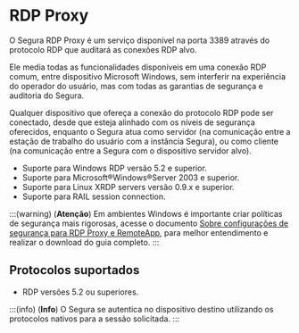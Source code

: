 # RDP Proxy

O Segura RDP Proxy é um serviço disponível na porta 3389 através do protocolo RDP que auditará as conexões RDP alvo.

Ele media todas as funcionalidades disponíveis em uma conexão RDP comum, entre dispositivo Microsoft Windows, sem interferir na experiência do operador do usuário, mas com todas as garantias de segurança e auditoria do Segura.

Qualquer dispositivo que ofereça a conexão do protocolo RDP pode ser conectado, desde que esteja alinhado com os níveis de segurança oferecidos, enquanto o Segura atua como servidor (na comunicação entre a estação de trabalho do usuário com a instância Segura), ou como cliente (na comunicação entre a Segura com o dispositivo servidor alvo).

* Suporte para Windows RDP versão 5.2 e superior.
* Suporte para Microsoft®Windows®Server 2003 e superior.
* Suporte para Linux XRDP servers versão 0.9.x e superior.
* Suporte para RAIL session connection.

:::(warning) (**Atenção**)
Em ambientes Windows é importante criar políticas de segurança mais rigorosas, acesse o documento [Sobre configurações de segurança para RDP Proxy e RemoteApp](/v4/docs/pt/pam-session-about-security-settings-for-rdp-proxy-and-remoteapp), para melhor entendimento e realizar o download do guia completo.
:::

## Protocolos suportados

* RDP versões 5.2 ou superiores.

:::(info) (**Info**)
O Segura se autentica no dispositivo destino utilizando os protocolos nativos para a sessão solicitada.
:::